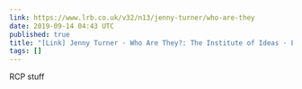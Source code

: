 ```yaml
---
link: https://www.lrb.co.uk/v32/n13/jenny-turner/who-are-they
date: 2019-09-14 04:43 UTC
published: true
title: "[Link] Jenny Turner · Who Are They?: The Institute of Ideas · LRB 8 July 2010"
tags: []
---
```


RCP stuff
